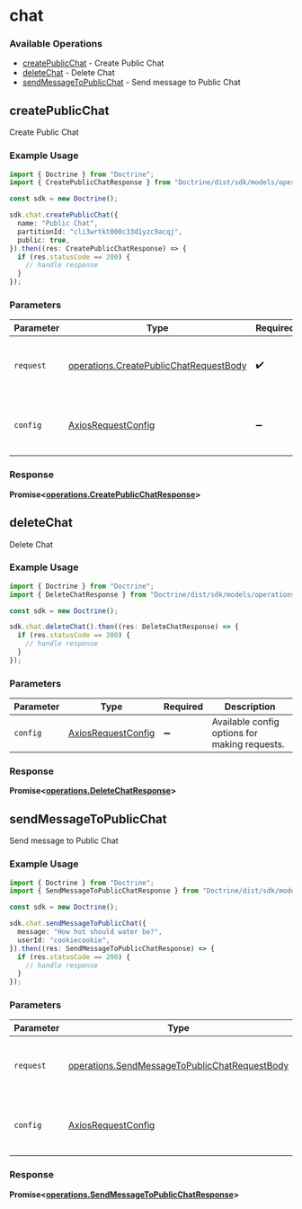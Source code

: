 # chat

### Available Operations

* [createPublicChat](#createpublicchat) - Create Public Chat
* [deleteChat](#deletechat) - Delete Chat
* [sendMessageToPublicChat](#sendmessagetopublicchat) - Send message to Public Chat

## createPublicChat

Create Public Chat

### Example Usage

```typescript
import { Doctrine } from "Doctrine";
import { CreatePublicChatResponse } from "Doctrine/dist/sdk/models/operations";

const sdk = new Doctrine();

sdk.chat.createPublicChat({
  name: "Public Chat",
  partitionId: "cli3wrtkt000c33d1yzc9acqj",
  public: true,
}).then((res: CreatePublicChatResponse) => {
  if (res.statusCode == 200) {
    // handle response
  }
});
```

### Parameters

| Parameter                                                                                        | Type                                                                                             | Required                                                                                         | Description                                                                                      |
| ------------------------------------------------------------------------------------------------ | ------------------------------------------------------------------------------------------------ | ------------------------------------------------------------------------------------------------ | ------------------------------------------------------------------------------------------------ |
| `request`                                                                                        | [operations.CreatePublicChatRequestBody](../../models/operations/createpublicchatrequestbody.md) | :heavy_check_mark:                                                                               | The request object to use for the request.                                                       |
| `config`                                                                                         | [AxiosRequestConfig](https://axios-http.com/docs/req_config)                                     | :heavy_minus_sign:                                                                               | Available config options for making requests.                                                    |


### Response

**Promise<[operations.CreatePublicChatResponse](../../models/operations/createpublicchatresponse.md)>**


## deleteChat

Delete Chat

### Example Usage

```typescript
import { Doctrine } from "Doctrine";
import { DeleteChatResponse } from "Doctrine/dist/sdk/models/operations";

const sdk = new Doctrine();

sdk.chat.deleteChat().then((res: DeleteChatResponse) => {
  if (res.statusCode == 200) {
    // handle response
  }
});
```

### Parameters

| Parameter                                                    | Type                                                         | Required                                                     | Description                                                  |
| ------------------------------------------------------------ | ------------------------------------------------------------ | ------------------------------------------------------------ | ------------------------------------------------------------ |
| `config`                                                     | [AxiosRequestConfig](https://axios-http.com/docs/req_config) | :heavy_minus_sign:                                           | Available config options for making requests.                |


### Response

**Promise<[operations.DeleteChatResponse](../../models/operations/deletechatresponse.md)>**


## sendMessageToPublicChat

Send message to Public Chat

### Example Usage

```typescript
import { Doctrine } from "Doctrine";
import { SendMessageToPublicChatResponse } from "Doctrine/dist/sdk/models/operations";

const sdk = new Doctrine();

sdk.chat.sendMessageToPublicChat({
  message: "How hot should water be?",
  userId: "cookiecookie",
}).then((res: SendMessageToPublicChatResponse) => {
  if (res.statusCode == 200) {
    // handle response
  }
});
```

### Parameters

| Parameter                                                                                                      | Type                                                                                                           | Required                                                                                                       | Description                                                                                                    |
| -------------------------------------------------------------------------------------------------------------- | -------------------------------------------------------------------------------------------------------------- | -------------------------------------------------------------------------------------------------------------- | -------------------------------------------------------------------------------------------------------------- |
| `request`                                                                                                      | [operations.SendMessageToPublicChatRequestBody](../../models/operations/sendmessagetopublicchatrequestbody.md) | :heavy_check_mark:                                                                                             | The request object to use for the request.                                                                     |
| `config`                                                                                                       | [AxiosRequestConfig](https://axios-http.com/docs/req_config)                                                   | :heavy_minus_sign:                                                                                             | Available config options for making requests.                                                                  |


### Response

**Promise<[operations.SendMessageToPublicChatResponse](../../models/operations/sendmessagetopublicchatresponse.md)>**

